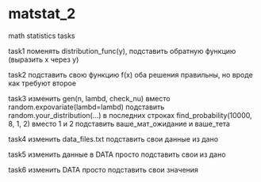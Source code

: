 # matstat_2
math statistics tasks

task1
поменять distribution_func(y), подставить обратную функцию
(выразить x через y)

task2
подставить свою функцию f(x)
оба решения правильны, но вроде как требуют второе

task3
изменить gen(n, lambd, check_nu)
вместо random.expovariate(lambd=lambd) подставить random.your_distribution(...)
в последних строках find_probability(10000, 8, 1, 2) вместо 1 и 2 подставить ваше_мат_ожидание и ваше_тета

task4
изменить data_files.txt подставить свои данные из дано

task5 
изменить данные в DATA
просто подставить свои из дано

task6
изменить DATA
просто подставить свои значения
